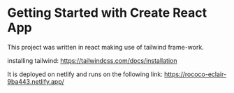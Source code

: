 # Getting Started with Create React App

This project was written in react making use of tailwind frame-work.

installing tailwind: https://tailwindcss.com/docs/installation

It is deployed on netlify and runs on the following link: https://rococo-eclair-9ba443.netlify.app/


